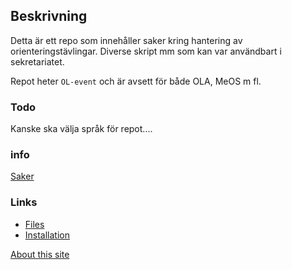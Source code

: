 ## Beskrivning
Detta är ett repo som innehåller saker kring hantering av orienteringstävlingar. Diverse skript mm som kan var användbart i sekretariatet.

Repot heter ```OL-event``` och är avsett för både OLA, MeOS m fl.

### Todo
Kanske ska välja språk för repot....

### info
[Saker](./saker.html "Bra att ha med")

### Links
- [Files](https://github.com/sdaaish/OL-event/)
- [Installation](https://github.com/sdaaish/OL-event/blob/master/INSTALL.md)

[About this site](https://github.com/sdaaish/OL-event/about.html "About")
